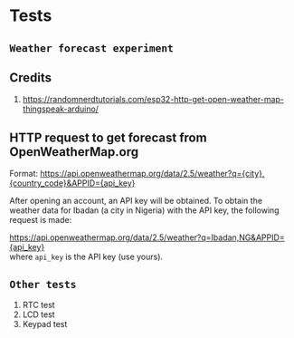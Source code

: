 # Tests

## ``Weather forecast experiment``  

## Credits  
1. https://randomnerdtutorials.com/esp32-http-get-open-weather-map-thingspeak-arduino/  

## HTTP request to get forecast from OpenWeatherMap.org  

Format: https://api.openweathermap.org/data/2.5/weather?q={city},{country_code}&APPID={api_key}  

After opening an account, an API key will be obtained.
To obtain the weather data for Ibadan (a city in Nigeria) with the API key, the following request is made:  

https://api.openweathermap.org/data/2.5/weather?q=Ibadan,NG&APPID={api_key}  
where ``api_key`` is the API key (use yours).    

## ``Other tests``  
1. RTC test  
2. LCD test  
3. Keypad test  

  
